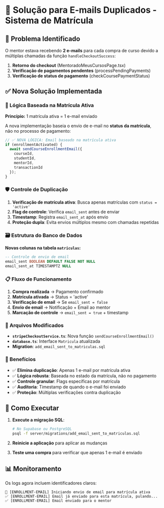 # 📧 Solução para E-mails Duplicados - Sistema de Matrícula

## 🎯 Problema Identificado

O mentor estava recebendo **2 e-mails** para cada compra de curso devido a múltiplas chamadas da função `handleCheckoutSuccess`:

1. **Retorno do checkout** (MentoradoMeusCursosPage.tsx)
2. **Verificação de pagamentos pendentes** (processPendingPayments)
3. **Verificação de status de pagamento** (checkCoursePaymentStatus)

## ✅ Nova Solução Implementada

### 🔄 Lógica Baseada na Matrícula Ativa

**Princípio:** 1 matrícula ativa = 1 e-mail enviado

A nova implementação baseia o envio de e-mail no **status da matrícula**, não no processo de pagamento:

```typescript
// ✅ NOVA LÓGICA: Email baseado na matrícula ativa
if (enrollmentActivated) {
  await sendCourseEnrollmentEmail({
    courseId,
    studentId,
    mentorId,
    transactionId
  });
}
```

### 🛡️ Controle de Duplicação

1. **Verificação de matrícula ativa**: Busca apenas matrículas com `status = 'active'`
2. **Flag de controle**: Verifica `email_sent` antes de enviar
3. **Timestamp**: Registra `email_sent_at` após envio
4. **Proteção dupla**: Evita envios múltiplos mesmo com chamadas repetidas

### 🗃️ Estrutura do Banco de Dados

**Novas colunas na tabela `matriculas`:**

```sql
-- Controle de envio de email
email_sent BOOLEAN DEFAULT FALSE NOT NULL
email_sent_at TIMESTAMPTZ NULL
```

### 📋 Fluxo de Funcionamento

1. **Compra realizada** → Pagamento confirmado
2. **Matrícula ativada** → Status = 'active'
3. **Verificação de email** → Se `email_sent = false`
4. **Envio de email** → Notificação + Email ao mentor
5. **Marcação de controle** → `email_sent = true` + timestamp

### 🔧 Arquivos Modificados

- **`stripeCheckoutService.ts`**: Nova função `sendCourseEnrollmentEmail()`
- **`database.ts`**: Interface `Matricula` atualizada
- **Migration**: `add_email_sent_to_matriculas.sql`

### 🎯 Benefícios

- ✅ **Elimina duplicação**: Apenas 1 e-mail por matrícula ativa
- ✅ **Lógica robusta**: Baseada no estado da matrícula, não no pagamento
- ✅ **Controle granular**: Flags específicas por matrícula
- ✅ **Auditoria**: Timestamp de quando o e-mail foi enviado
- ✅ **Proteção**: Múltiplas verificações contra duplicação

## 🚀 Como Executar

1. **Execute a migração SQL**:
   ```bash
   # No Supabase ou PostgreSQL
   psql -f server/migrations/add_email_sent_to_matriculas.sql
   ```

2. **Reinicie a aplicação** para aplicar as mudanças

3. **Teste uma compra** para verificar que apenas 1 e-mail é enviado

## 📊 Monitoramento

Os logs agora incluem identificadores claros:

```
📧 [ENROLLMENT-EMAIL] Iniciando envio de email para matrícula ativa
✅ [ENROLLMENT-EMAIL] Email já enviado para esta matrícula, pulando...
✅ [ENROLLMENT-EMAIL] Email enviado para o mentor
```